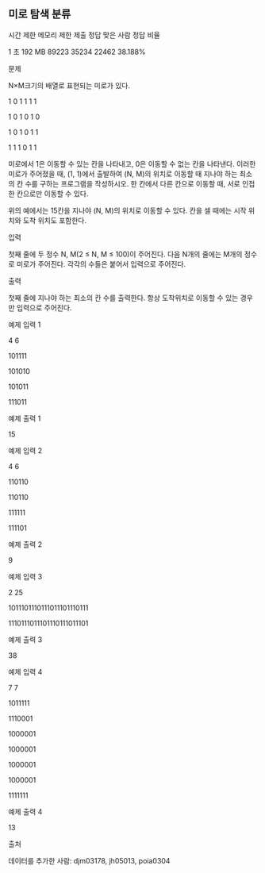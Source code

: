 ## 미로 탐색 분류

시간 제한	메모리 제한	제출	정답	맞은 사람	정답 비율

1 초	192 MB	89223	35234	22462	38.188%

문제

N×M크기의 배열로 표현되는 미로가 있다.



1	0	1	1	1	1

1	0	1	0	1	0

1	0	1	0	1	1

1	1	1	0	1	1

미로에서 1은 이동할 수 있는 칸을 나타내고, 0은 이동할 수 없는 칸을 나타낸다. 이러한 미로가 주어졌을 때, (1, 1)에서 출발하여 (N, M)의 위치로 이동할 때 지나야 하는 최소의 칸 수를 구하는 프로그램을 작성하시오. 한 칸에서 다른 칸으로 이동할 때, 서로 인접한 칸으로만 이동할 수 있다.



위의 예에서는 15칸을 지나야 (N, M)의 위치로 이동할 수 있다. 칸을 셀 때에는 시작 위치와 도착 위치도 포함한다.



입력

첫째 줄에 두 정수 N, M(2 ≤ N, M ≤ 100)이 주어진다. 다음 N개의 줄에는 M개의 정수로 미로가 주어진다. 각각의 수들은 붙어서 입력으로 주어진다.



출력

첫째 줄에 지나야 하는 최소의 칸 수를 출력한다. 항상 도착위치로 이동할 수 있는 경우만 입력으로 주어진다.



예제 입력 1

4 6

101111

101010

101011

111011

예제 출력 1

15

예제 입력 2

4 6

110110

110110

111111

111101

예제 출력 2

9

예제 입력 3

2 25

1011101110111011101110111

1110111011101110111011101

예제 출력 3

38

예제 입력 4

7 7

1011111

1110001

1000001

1000001

1000001

1000001

1111111

예제 출력 4

13

출처

데이터를 추가한 사람: djm03178, jh05013, poia0304
